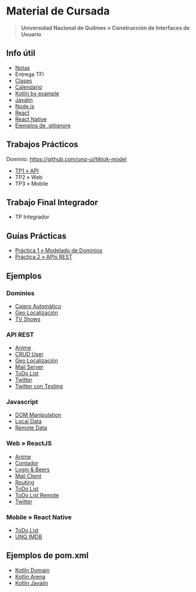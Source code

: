 # Material de Cursada

> **Universidad Nacional de Quilmes » Construcción de Interfaces de Usuario**

## Info útil

* [Notas](https://docs.google.com/spreadsheets/d/e/2PACX-1vQCeKnPeFR-Y08CXfcANBo_AgwTkSG_XAGeGUbwqfQTwsB0rznMVT2aMGtbveRaC75mpM_A-teIkjGp/pubhtml?gid=1387586583&single=true)
* Entrega TFI
* [Clases](Clases.md)
* [Calendario](Calendar.md)
* [Kotlin by example](https://play.kotlinlang.org/byExample/overview)
* [Javalin](https://javalin.io/)
* [Node.js](https://nodejs.org)
* [React](https://reactjs.org)
* [React Native](https://reactnative.dev/)
* [Ejemplos de .gitignore](https://github.com/github/gitignore)

## Trabajos Prácticos

Dominio: https://github.com/unq-ui/tiktok-model
* [TP1 » API](TPs/2023s1/TP1-API.md)
* TP2 » Web
* TP3 » Mobile

## Trabajo Final Integrador

* TP Integrador

## Guías Prácticas

* [Práctica 1 » Modelado de Dominios](guias-practicas/practica1.md)
* [Práctica 2 » APIs REST](guias-practicas/practica3.md)

## Ejemplos

### Dominios

* [Cajero Automático](https://github.com/unq-ui/ej-dominio-atm)
* [Geo Localización](https://github.com/unq-ui/ej-dominio-geo)
* [TV Shows](https://github.com/unq-ui/ej-dominio-tv-shows)

### API REST

* [Anime](https://github.com/unq-ui/ej-api-anime)
* [CRUD User](https://github.com/unq-ui/ej-api-crud-user)
* [Geo Localización](https://github.com/unq-ui/ej-api-geo)
* [Mail Server](https://github.com/unq-ui/ej-api-mail-server)
* [ToDo List](https://github.com/unq-ui/ej-api-todo-list)
* [Twitter](https://github.com/unq-ui/ej-api-twitter)
* [Twitter con Testing](https://github.com/unq-ui/ej-api-twitter-testing)

### Javascript

* [DOM Manipulation](https://github.com/unq-ui/ej-javascript-dom)
* [Local Data](https://github.com/unq-ui/ej-javascript-local-data)
* [Remote Data](https://github.com/unq-ui/ej-javascript-remote-data)

### Web » ReactJS

* [Anime](https://github.com/unq-ui/ej-web-anime)
* [Contador](https://github.com/unq-ui/ej-web-counter)
* [Login & Beers](https://github.com/unq-ui/ej-web-login-and-beers)
* [Mail Client](https://github.com/unq-ui/ej-web-mail-client)
* [Routing](https://github.com/unq-ui/ej-web-routing)
* [ToDo List](https://github.com/unq-ui/ej-web-todo-list)
* [ToDo List Remote](https://github.com/unq-ui/ej-web-todo-list-remote)
* [Twitter](https://github.com/unq-ui/ej-web-twitter)

### Mobile » React Native

* [ToDo List](https://github.com/unq-ui/ej-mobile-todo-list)
* [UNQ IMDB](https://github.com/unq-ui/ej-mobile-unq-imdb)

## Ejemplos de pom.xml

* [Kotlin Domain](ejemplos/pom.kotlin.domain.xml)
* [Kotlin Arena](ejemplos/pom.kotlin.arena.xml)
* [Kotlin Javalin](ejemplos/pom.kotlin.javalin.xml)
